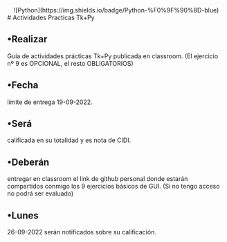 <Center> ![Python](https://img.shields.io/badge/Python-%F0%9F%90%8D-blue) </Center>
# Actividades Practicas Tk+Py



## •Realizar
Guía de actividades prácticas Tk+Py publicada en classroom. (El ejercicio nº 9 es OPCIONAL, el resto OBLIGATORIOS)


## •Fecha
límite de entrega 19-09-2022.


## •Será
calificada en su totalidad y es nota de CIDI.


## •Deberán
entregar en classroom el link de github personal donde estarán compartidos conmigo los 9 ejercicios básicos de GUI. (Si no tengo acceso no podrá ser evaluado)

## •Lunes
26-09-2022 serán notificados sobre su calificación.
